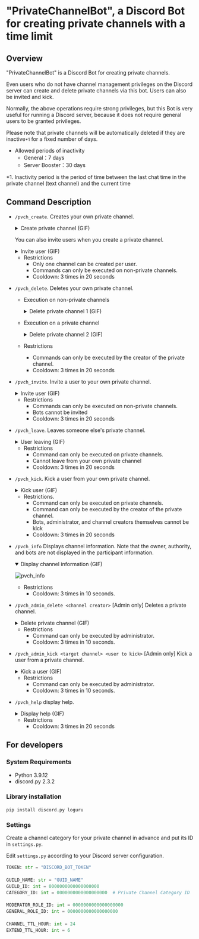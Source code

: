 # "PrivateChannelBot", a Discord Bot for creating private channels with a time limit

## Overview
"PrivateChannelBot" is a Discord Bot for creating private channels.

Even users who do not have channel management privileges on the Discord server can create and delete private channels via this bot. Users can also be invited and kick.

Normally, the above operations require strong privileges, but this Bot is very useful for running a Discord server, because it does not require general users to be granted privileges.

Please note that private channels will be automatically deleted if they are inactive<small>*1</small> for a fixed number of days.
- Allowed periods of inactivity
    - General：7 days
    - Server Booster：30 days

*1. Inactivity period is the period of time between the last chat time in the private channel (text channel) and the current time

## Command Description
- `/pvch_create`.
  Creates your own private channel.
  <details><summary>Create private channel (GIF)</summary><div>

  ![pvch_create](img/pvch_create.gif)
  </div></details>

  You can also invite users when you create a private channel.
  <details><summary>Invite user (GIF)</summary><div>

  ![pvch_create_invite](img/pvch_create_invite.gif)
  '* You can select a user from a select box, or you can specify a user by typing text.
  </div></details>

  - Restrictions
    - Only one channel can be created per user.
    - Commands can only be executed on non-private channels.
    - Cooldown: 3 times in 20 seconds

- `/pvch_delete`.
  Deletes your own private channel.
  - Execution on non-private channels
    <details><summary>Delete private channel 1 (GIF)</summary><div>

    ![pvch_delete](img/pvch_delete.gif)
    </div></details>

  - Execution on a private channel
    <details><summary>Delete private channel 2 (GIF)</summary><div>

    ![pvch_delete_pvch](img/pvch_delete_pvch.gif)
    </div></details>

  - Restrictions
    - Commands can only be executed by the creator of the private channel.
    - Cooldown: 3 times in 20 seconds

- `/pvch_invite`.
  Invite a user to your own private channel.
  <details><summary>Invite user (GIF)</summary><div>

  ![pvch_invite](img/pvch_invite.gif)
  '* You can select a user from a select box, or you can specify a user by typing text.
  </div></details>

  - Restrictions
    - Commands can only be executed on non-private channels.
    - Bots cannot be invited
    - Cooldown: 3 times in 20 seconds

- `/pvch_leave`.
  Leaves someone else's private channel.
  <details><summary>User leaving (GIF)</summary><div>

  ![pvch_leave](img/pvch_leave.gif)
  </div></details>

  - Restrictions
    - Command can only be executed on private channels.
    - Cannot leave from your own private channel
    - Cooldown: 3 times in 20 seconds

- `/pvch_kick`.
  Kick a user from your own private channel.
  <details><summary>Kick user (GIF)</summary><div>

  ![pvch_kick](img/pvch_kick.gif)
  </div></details>

  - Restrictions.
    - Command can only be executed on private channels.
    - Command can only be executed by the creator of the private channel.
    - Bots, administrator, and channel creators themselves cannot be kick
    - Cooldown: 3 times in 20 seconds

- `/pvch_info`
    Displays channel information.
    Note that the owner, authority, and bots are not displayed in the participant information.
    <details open><summary>Display channel information (GIF)</summary><div>
    
    ![pvch_info](img/pvch_info.gif)
    </div></details>

  - Restrictions
    - Cooldown: 3 times in 10 seconds.

- `/pvch_admin_delete <channel creator>`
  [Admin only] Deletes a private channel.
  <details><summary>Delete private channel (GIF)</summary><div>

  ![pvch_admin_delete](img/pvch_admin_delete.gif)
  </div></details>

  - Restrictions
    - Command can only be executed by administrator.
    - Cooldown: 3 times in 10 seconds.

- `/pvch_admin_kick <target channel> <user to kick>`
  [Admin only] Kick a user from a private channel.
  <details><summary>Kick a user (GIF)</summary><div>

  ![pvch_admin_kick](img/pvch_admin_kick.gif)
  </div></details>

  - Restrictions
    - Command can only be executed by administrator.
    - Cooldown: 3 times in 10 seconds.

- `/pvch_help`
  display help.
  <details><summary>Display help (GIF)</summary><div>

  ![pvch_help](img/pvch_help.gif)
  </div></details>

  - Restrictions
    - Cooldown: 3 times in 20 seconds

## For developers
### System Requirements
- Python 3.9.12
- discord.py 2.3.2

### Library installation
```
pip install discord.py loguru
```

### Settings

Create a channel category for your private channel in advance and put its ID in `settings.py`.

Edit `settings.py` according to your Discord server configuration.
```python
TOKEN: str = "DISCORD_BOT_TOKEN"

GUILD_NAME: str = "GUID_NAME"
GUILD_ID: int = 0000000000000000000
CATEGORY_ID: int = 0000000000000000000  # Private Channel Category ID

MODERATOR_ROLE_ID: int = 0000000000000000000
GENERAL_ROLE_ID: int = 0000000000000000000

CHANNEL_TTL_HOUR: int = 24
EXTEND_TTL_HOUR: int = 6
```